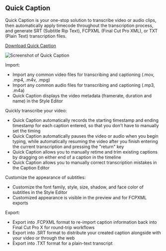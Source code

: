 ## Quick Caption
Quick Caption is your one-stop solution to transcribe video or audio clips, then automatically apply timecode throughout the transcription process, and generate SRT (Subtitle Rip Text), FCPXML (Final Cut Pro XML), or TXT (Plain Text) transcription files.

[Download Quick Caption](https://github.com/LumingYin/Caption/releases/latest)

![](https://raw.githubusercontent.com/LumingYin/Caption/master/screenshot.jpg "Screenshot of Quick Caption")

Import:
- Import any common video files for transcribing and captioning (.mov, .mp4, .m4v, .mpg)
- Import any common audio files for transcribing and captioning (.mp3, .m4a)
- Quick Caption displays the video metadata (framerate, duration and name) in the Style Editor

Quickly transcribe your video:
- Quick Caption automatically records the starting timestamp and ending timestamp for each caption entered, so that you don't have to manually set the timing
- Quick Caption automatically pauses the video or audio when you begin typing, while automatically resuming the video after you finish entering the current transcription and pressing the "return" key
- Quick Caption allows you to manually retime and trim existing captions by dragging on either end of a caption in the timeline
- Quick Caption allows you to manually correct transcription mistakes in the Caption Editor

Customize the appearance of subtitles:
- Customize the font family, style, size, shadow, and face color of subtitles in the Style Editor
- Customized appearance is visible in the preview and for FCPXML exports

Export:
- Export into .FCPXML format to re-import caption information back into Final Cut Pro X for round-trip workflows
- Export into .SRT format to distribute your created caption alongside with your video or through the web
- Export into .TXT format for a plain-text transcript
